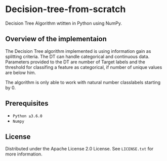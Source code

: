 # Decision-tree-from-scratch


<!-- ABOUT THE PROJECT -->
Decision Tree Algorithm wtitten in Python using NumPy. 

## Overview of the implementaion
The Decision Tree algorithm implemented is using information gain as splitting criteria. The DT can handle categorical and continuous data. Parameters provided to the DT are number of Target labels and the threshold for classifing a feature as categorical, if number of unique values are below him. 

The algorithm is only able to work with natural number classlabels starting by 0. 

## Prerequisites

- `Python ≥3.6.0`
- `Numpy`

<!-- LICENSE -->
## License

Distributed under the Apache License 2.0 License. See `LICENSE.txt` for more information.


